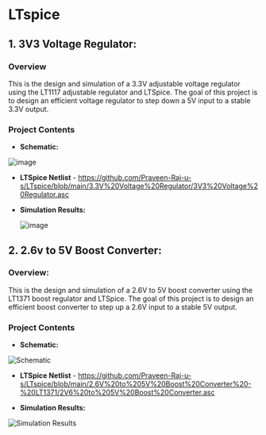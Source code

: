 # LTspice

## 1. 3V3 Voltage Regulator:
   
### Overview

This is the design and simulation of a 3.3V adjustable voltage regulator using the LT1117 adjustable regulator and LTSpice. The goal of this project is to design an efficient voltage regulator to step down a 5V input to a stable 3.3V output.

### Project Contents

- **Schematic:**

![image](https://github.com/Praveen-Raj-u-s/LTspice/assets/114270637/ba82e168-4dbf-4e21-9633-7e49fda61bfd)

- **LTSpice Netlist** - https://github.com/Praveen-Raj-u-s/LTspice/blob/main/3.3V%20Voltage%20Regulator/3V3%20Voltage%20Regulator.asc
  
- **Simulation Results:**

  ![image](https://github.com/Praveen-Raj-u-s/LTspice/assets/114270637/05507776-c3cc-400e-9267-c7086f869d49)


## 2. 2.6v to 5V Boost Converter:

### Overview:

This is the design and simulation of a 2.6V to 5V boost converter using the LT1371 boost regulator and LTSpice. The goal of this project is to design an efficient boost converter to step up a 2.6V input to a stable 5V output.


### Project Contents

- **Schematic:**

![Schematic](https://github.com/Praveen-Raj-u-s/LTspice/assets/114270637/610179ad-05bb-4d4e-ae74-86c8ca3d6311)


- **LTSpice Netlist** - https://github.com/Praveen-Raj-u-s/LTspice/blob/main/2.6V%20to%205V%20Boost%20Converter%20-%20LT1371/2V6%20to%205V%20Boost%20Converter.asc
  
- **Simulation Results:**

![Simulation Results](https://github.com/Praveen-Raj-u-s/LTspice/assets/114270637/72bb99e8-be6c-49af-9fa4-fa32961d233a)

